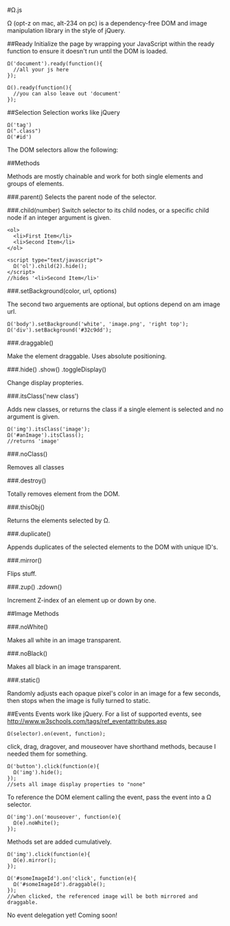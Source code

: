 #Ω.js

Ω (opt-z on mac, alt-234 on pc) is a dependency-free DOM and image manipulation library in the style of jQuery.

##Ready
Initialize the page by wrapping your JavaScript within the ready function to ensure it doesn't run until the DOM is loaded.

```
Ω('document').ready(function(){
  //all your js here
});

Ω().ready(function(){
  //you can also leave out 'document'
});
```

##Selection
Selection works like jQuery

```
Ω('tag')
Ω(".class")
Ω('#id')
```

The DOM selectors allow the following:

##Methods

Methods are mostly chainable and work for both single elements and groups of elements. 

###.parent()
Selects the parent node of the selector.

###.child(number)
Switch selector to its child nodes, or a specific child node if an integer argument is given.
```
<ol>
  <li>First Item</li>
  <li>Second Item</li>
</ol>

<script type="text/javascript">
  Ω('ol').child(2).hide();
</script>
//hides '<li>Second Item</li>'
```

###.setBackground(color, url, options)

The second two arguements are optional, but options depend on am image url.

```
Ω('body').setBackground('white', 'image.png', 'right top');
Ω('div').setBackground('#32c9dd');
```

###.draggable()

Make the element draggable. Uses absolute positioning.

###.hide() .show() .toggleDisplay()

Change display propteries.

###.itsClass('new class')

Adds new classes, or returns the class if a single element is selected and no argument is given.

```
Ω('img').itsClass('image');
Ω('#anImage').itsClass();
//returns 'image'
```
###.noClass()

Removes all classes

###.destroy()

Totally removes element from the DOM.

###.thisObj()

Returns the elements selected by Ω.

###.duplicate()

Appends duplicates of the selected elements to the DOM with unique ID's.

###.mirror()

Flips stuff.

###.zup() .zdown()

Increment Z-index of an element up or down by one.

##Image Methods

###.noWhite()

Makes all white in an image transparent.

###.noBlack()

Makes all black in an image transparent.

###.static()

Randomly adjusts each opaque pixel's color in an image for a few seconds, then stops when the image is fully turned to static.

##Events
Events work like jQuery. For a list of supported events, see http://www.w3schools.com/tags/ref_eventattributes.asp

```
Ω(selector).on(event, function);
```

click, drag, dragover, and mouseover have shorthand methods, because I needed them for something. 

```
Ω('button').click(function(e){
  Ω('img').hide();
});
//sets all image display properties to "none"
```
To reference the DOM element calling the event, pass the event into a Ω selector.

```
Ω('img').on('mouseover', function(e){
  Ω(e).noWhite();
});
```

Methods set are added cumulatively.

```
Ω('img').click(function(e){
  Ω(e).mirror();
});

Ω('#someImageId').on('click', function(e){
  Ω('#someImageId').draggable();
});
//when clicked, the referenced image will be both mirrored and draggable.
```

No event delegation yet! Coming soon!